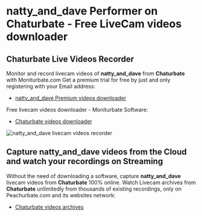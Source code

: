 # natty_and_dave Performer on Chaturbate - Free LiveCam videos downloader

## Chaturbate Live Videos Recorder

Monitor and record livecam videos of **natty_and_dave** from **Chaturbate** with Moniturbate.com
Get a premium trial for free by just and only registering with your Email address:
* [natty_and_dave Premium videos downloader](https://moniturbate.com/request-demo-licence-key.html)

Free livecam videos downloader - Moniturbate Software:
* [Chaturbate videos downloader](https://moniturbate.com/moniturbate-download-software.html)

![natty_and_dave livecam videos recorder](https://peachurnet.com/templates/moniturbate-software.png)


## Capture natty_and_dave videos from the Cloud and watch your recordings on Streaming

Without the need of downloading a software, capture **natty_and_dave** livecam videos from **Chaturbate** 100% online.
Watch Livecam archives from **Chaturbate** unlimitedly from thousands of existing recordings, only on Peachurbate.com and its websites network:
* [Chaturbate videos archives](https://peachurnet.com/)